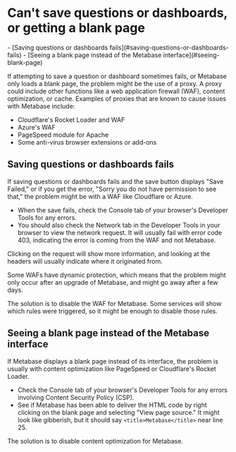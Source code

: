 # Can't save questions or dashboards, or getting a blank page

<div class='doc-toc' markdown=1>
- [Saving questions or dashboards fails](#saving-questions-or-dashboards-fails)
- [Seeing a blank page instead of the Metabase interface](#seeing-blank-page)
</div>

If attempting to save a question or dashboard sometimes fails, or Metabase only loads a blank page, the problem might be the use of a proxy. A proxy could include other functions like a web application firewall (WAF), content optimization, or cache. Examples of proxies that are known to cause issues with Metabase include:

- Cloudflare's Rocket Loader and WAF
- Azure's WAF
- PageSpeed module for Apache
- Some anti-virus browser extensions or add-ons

<h2 id="saving-questions-or-dashboards-fails">Saving questions or dashboards fails</h2>

If saving questions or dashboards fails and the save button displays "Save Failed," or if you get the error, "Sorry you do not have permission to see that," the problem might be with a WAF like Cloudflare or Azure.

- When the save fails, check the Console tab of your browser's Developer Tools for any errors.
- You should also check the Network tab in the Developer Tools in your browser to view the network request. It will usually fail with error code 403, indicating the error is coming from the WAF and not Metabase.

Clicking on the request will show more information, and looking at the headers will usually indicate where it originated from.

Some WAFs have dynamic protection, which means that the problem might only occur after an upgrade of Metabase, and might go away after a few days.

The solution is to disable the WAF for Metabase. Some services will show which rules were triggered, so it might be enough to disable those rules.

<h2 id="seeing-blank-page">Seeing a blank page instead of the Metabase interface</h2>

If Metabase displays a blank page instead of its interface, the problem is usually with content optimization like PageSpeed or Cloudflare's Rocket Loader.

- Check the Console tab of your browser's Developer Tools for any errors involving Content Security Policy (CSP).
- See if Metabase has been able to deliver the HTML code by right clicking on the blank page and selecting "View page source." It might look like gibberish, but it should say `<title>Metabase</title>` near line 25.

The solution is to disable content optimization for Metabase.
